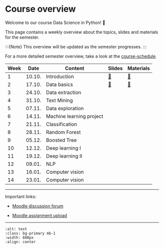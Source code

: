 # Course overview


Welcome to our course Data Science in Python! 👋  

This page contains a weekly overview about the topics, slides and materials for the semester.

:::{Note}
This overview will be updated as the semester progresses.
:::

For a more detailed semester overview, take a look at the [course-schedule](../docs/course-schedule.md). 


|	Week	|	Date	|	Content	|	Slides	|	Materials	|	
|	---	|	---	|	---	|	---	|	---	|	
|	1	|	10.10.	|	Introduction	|	[📑](https://drive.google.com/file/d/1-8T5QvckmSMD8qVMgtzQsZxOUoswsOgk/view?usp=sharing)	|	[📁](../weeks/week1.md)	|	
|	2	|	17.10.	|	Data basics	|	[📑](https://drive.google.com/file/d/1-9gUUeSdBlKKgTruCJtUU3zTFh4Mzj-r/view?usp=sharing)	|	[📁](../weeks/week2.md)	|	
|	3	|	24.10.	|	Data extraction	|		|		|	
|	4	|	31.10.	|	Text Mining	|		|		|	
|	5	|	07.11.	|	Data exploration	|		|		|	
|	6	|	14.11.	|	Machine learning project	|		|		|	
|	7	|	21.11.	|	Classification	|		|		|	
|	8	|	28.11.	|	Random Forest	|		|		|	
|	9	|	05.12.	|	Boosted Tree	|		|		|	
|	10	|	12.12.	|	Deep learning I	|		|		|	
|	11	|	19.12.	|	Deep learning II	|		|		|	
|	12	|	09.01.	|	NLP	|		|		|	
|	13	|	16.01.	|	Computer vision	|		|		|	
|	14	|	23.01.	|	Computer vision	|		|		|		

---

Important links:

- [Moodle discussion forum](https://e-learning.hdm-stuttgart.de/moodle/mod/forum/view.php?id=261274)

- [Moodle assignment upload](https://e-learning.hdm-stuttgart.de/moodle/course/view.php?id=9455#section-2)

---


```{image} ../_static/img/course-overview.png
:alt: text
:class: bg-primary mb-1
:width: 600px
:align: center
```
